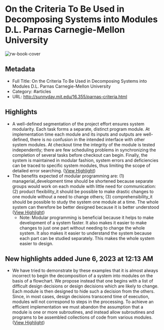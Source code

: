 # On the Criteria To Be Used in Decomposing Systems into Modules D.L. Parnas Carnegie-Mellon University

![rw-book-cover](https://readwise-assets.s3.amazonaws.com/static/images/article4.6bc1851654a0.png)

## Metadata
- Full Title: On the Criteria To Be Used in Decomposing Systems into Modules D.L. Parnas Carnegie-Mellon University
- Category: #articles
- URL: http://sunnyday.mit.edu/16.355/parnas-criteria.html

## Highlights
- A well-defined segmentation of the project effort ensures system modularity. Each task forms a separate, distinct program module. At implementation time each module and its inputs and outputs are well-defined, there is no confusion in the intended interface with other system modules. At checkout time the integrity of the module is tested independently; there are few scheduling problems in synchronizing the completion of several tasks before checkout can begin. Finally, the system is maintained in modular fashion, system errors and deficiencies can be traced to specific system modules, thus limiting the scope of detailed error searching. ([View Highlight](https://read.readwise.io/read/01h27ctdskcqtfrqyp7bb4q09h))
- The benefits expected of modular programming are: (1) managerial_development time should be shortened because separate groups would work on each module with little need for communication: (2) product flexibility_it should be possible to make drastic changes to one module without a need to change others; (3) comprehensibility_it should be possible to study the system one module at a time. The whole system can therefore be better designed because it is better understood ([View Highlight](https://read.readwise.io/read/01h27dahk4jw2z40thh3pafqm5))
    - Note: Modular programming is beneficial because it helps to make development of a system faster. It also makes it easier to make changes to just one part without needing to change the whole system. It also makes it easier to understand the system because each part can be studied separately. This makes the whole system easier to design.
## New highlights added June 6, 2023 at 12:13 AM
- We have tried to demonstrate by these examples that it is almost always incorrect to begin the decomposition of a system into modules on the basis of a flowchart. We propose instead that one begins with a list of difficult design decisions or design decisions which are likely to change. Each module is then designed to hide such a decision from the others. Since, in most cases, design decisions transcend time of execution, modules will not correspond to steps in the processing. To achieve an efficient implementation we must abandon the assumption that a module is one or more subroutines, and instead allow subroutines and programs to be assembled collections of code from various modules. ([View Highlight](https://read.readwise.io/read/01h27e4y3jmm7rkkn19tfzcqp2))
